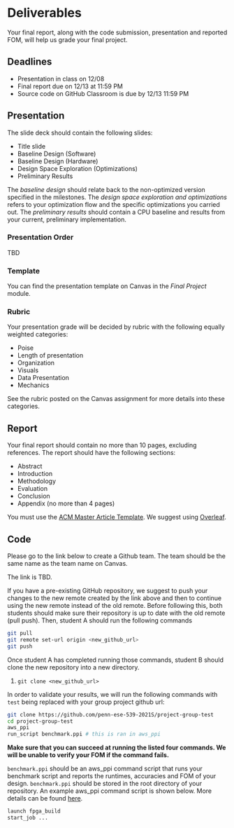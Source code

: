 # Deliverables

Your final report, along with the code submission, presentation and reported FOM, will help us grade your final project.

## Deadlines

* Presentation in class on 12/08
* Final report due on 12/13 at 11:59 PM
* Source code on GitHub Classroom is due by 12/13 11:59 PM

## Presentation

The slide deck should contain the following slides:

* Title slide
* Baseline Design (Software)
* Baseline Design (Hardware)
* Design Space Exploration (Optimizations)
* Preliminary Results

The *baseline design* should relate back to the non-optimized version specified in the milestones. The *design space exploration and optimizations* refers to your optimization flow and the specific optimizations you carried out. The *preliminary results* should contain a CPU baseline and results from your current, preliminary implementation.

### Presentation Order

TBD

### Template

You can find the presentation template on Canvas in the *Final Project* module.

### Rubric

Your presentation grade will be decided by rubric with the following equally weighted categories:

* Poise
* Length of presentation
* Organization
* Visuals
* Data Presentation
* Mechanics

See the rubric posted on the Canvas assignment for more details into these categories.

## Report

Your final report should contain no more than 10 pages, excluding references. The report should have the following sections:

* Abstract
* Introduction
* Methodology
* Evaluation
* Conclusion
* Appendix (no more than 4 pages)

You must use the [ACM Master Article Template](https://www.acm.org/publications/proceedings-template). We suggest using [Overleaf](https://www.overleaf.com/).

## Code

Please go to the link below to create a Github team. The team should be the same name as the team name on Canvas.

The link is TBD.

If you have a pre-existing GitHub repository, we suggest to push your changes to the new remote created by the link above and then to continue using the new remote instead of the old remote. Before following this, both students should make sure their repository is up to date with the old remote (pull push). Then, student A should run the following commands

```bash
git pull
git remote set-url origin <new_github_url>
git push
```

Once student A has completed running those commands, student B should clone the new repository into a new directory.
1. `git clone <new_github_url>`

In order to validate your results, we will run the following commands with `test` being replaced with your group project github url:

```bash
git clone https://github.com/penn-ese-539-2021S/project-group-test
cd project-group-test
aws_ppi
run_script benchmark.ppi # this is ran in aws_ppi
```

**Make sure that you can succeed at running the listed four commands. We will be unable to verify your FOM if the command fails.**

`benchmark.ppi` should be an aws_ppi command script that runs your benchmark script and reports the runtimes, accuracies and FOM of your design. `benchmark.ppi` should be stored in the root directory of your repository. An example aws_ppi command script is shown below. More details can be found [here](https://cmd2.readthedocs.io/en/latest/features/scripting.html#command-scripts).


```bash
launch fpga_build
start_job ...
```
